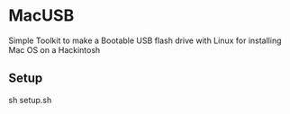 # MacUSB
Simple Toolkit to make a Bootable USB flash drive with Linux for installing Mac OS on a Hackintosh

## Setup
sh setup.sh
